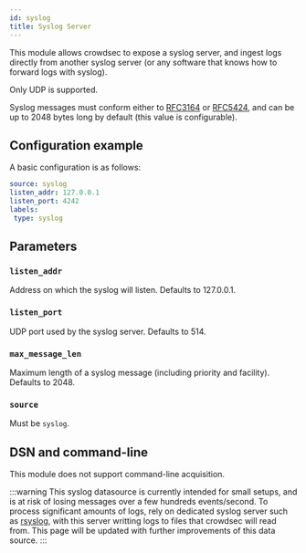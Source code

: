 ```yaml
---
id: syslog
title: Syslog Server
---
```



This module allows crowdsec to expose a syslog server, and ingest logs directly from another syslog server (or any software that knows how to forward logs with syslog).

Only UDP is supported.

Syslog messages must conform either to [RFC3164](https://datatracker.ietf.org/doc/html/rfc3164) or [RFC5424](https://datatracker.ietf.org/doc/html/rfc5424), and can be up to 2048 bytes long by default (this value is configurable).


## Configuration example

A basic configuration is as follows:

```yaml
source: syslog
listen_addr: 127.0.0.1
listen_port: 4242
labels:
 type: syslog
```

## Parameters

### `listen_addr`

Address on which the syslog will listen. Defaults to 127.0.0.1.

### `listen_port`

UDP port used by the syslog server. Defaults to 514.

### `max_message_len`

Maximum length of a syslog message (including priority and facility). Defaults to 2048.

### `source`

Must be `syslog`.




## DSN and command-line

This module does not support command-line acquisition.


:::warning
This syslog datasource is currently intended for small setups, and is at risk of losing messages over a few hundreds events/second.
To process significant amounts of logs, rely on dedicated syslog server such as [rsyslog](https://www.rsyslog.com/), with this server writting logs to files that crowdsec will read from.
This page will be updated with further improvements of this data source.
:::